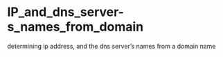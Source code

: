 # IP_and_dns_server-s_names_from_domain
determining ip address, and the dns server’s names from a domain name
